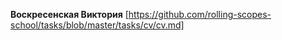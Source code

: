 __Воскресенская Виктория__
[https://github.com/rolling-scopes-school/tasks/blob/master/tasks/cv/cv.md]

